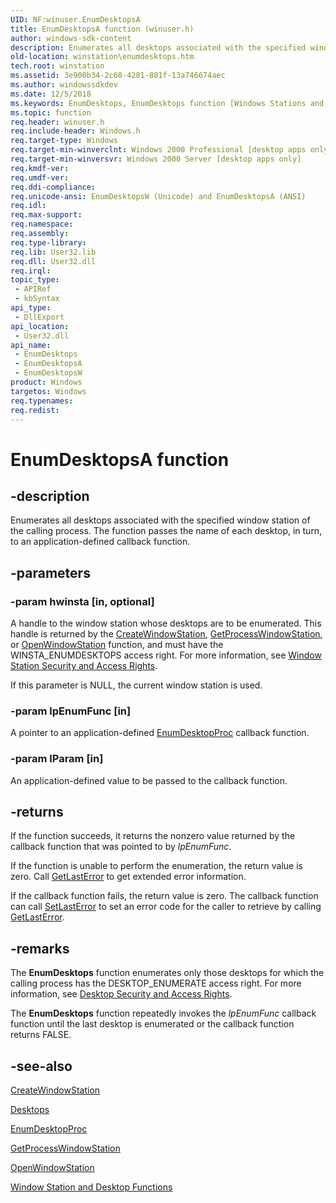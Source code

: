 ```yaml
---
UID: NF:winuser.EnumDesktopsA
title: EnumDesktopsA function (winuser.h)
author: windows-sdk-content
description: Enumerates all desktops associated with the specified window station of the calling process. The function passes the name of each desktop, in turn, to an application-defined callback function.
old-location: winstation\enumdesktops.htm
tech.root: winstation
ms.assetid: 3e900b34-2c60-4281-881f-13a746674aec
ms.author: windowssdkdev
ms.date: 12/5/2018
ms.keywords: EnumDesktops, EnumDesktops function [Windows Stations and Desktops], EnumDesktopsA, EnumDesktopsW, _win32_enumdesktops, base.enumdesktops, winstation.enumdesktops, winuser/EnumDesktops, winuser/EnumDesktopsA, winuser/EnumDesktopsW
ms.topic: function
req.header: winuser.h
req.include-header: Windows.h
req.target-type: Windows
req.target-min-winverclnt: Windows 2000 Professional [desktop apps only]
req.target-min-winversvr: Windows 2000 Server [desktop apps only]
req.kmdf-ver: 
req.umdf-ver: 
req.ddi-compliance: 
req.unicode-ansi: EnumDesktopsW (Unicode) and EnumDesktopsA (ANSI)
req.idl: 
req.max-support: 
req.namespace: 
req.assembly: 
req.type-library: 
req.lib: User32.lib
req.dll: User32.dll
req.irql: 
topic_type:
 - APIRef
 - kbSyntax
api_type:
 - DllExport
api_location:
 - User32.dll
api_name:
 - EnumDesktops
 - EnumDesktopsA
 - EnumDesktopsW
product: Windows
targetos: Windows
req.typenames: 
req.redist: 
---
```


# EnumDesktopsA function


## -description


Enumerates all desktops associated with the specified window station of the calling process. The function passes the name of each desktop, in turn, to an application-defined callback function.


## -parameters




### -param hwinsta [in, optional]

A handle to the window station whose desktops are to be enumerated. This handle is returned by the 
<a href="https://msdn.microsoft.com/c1aee546-decd-46c9-8d02-d6792f5a6a0d">CreateWindowStation</a>, 
<a href="https://msdn.microsoft.com/f8929122-d277-4260-b2a7-5e76eb3ca876">GetProcessWindowStation</a>, or 
<a href="https://msdn.microsoft.com/78ee7100-1bad-4c2d-b923-c5e67191bd41">OpenWindowStation</a> function, and must have the WINSTA_ENUMDESKTOPS access right. For more information, see 
<a href="https://msdn.microsoft.com/b132da61-26b7-4457-9433-4894ca0e640a">Window Station Security and Access Rights</a>.

If this parameter is NULL, the current window station is used.


### -param lpEnumFunc [in]

A pointer to an application-defined 
<a href="https://msdn.microsoft.com/0f02db91-2ce3-44ee-a116-1bea693b2739">EnumDesktopProc</a> callback function.


### -param lParam [in]

An application-defined value to be passed to the callback function.


## -returns



If the function succeeds, it returns the  nonzero value returned by the callback function that was pointed to by <i>lpEnumFunc</i>.

If the function is unable to perform the enumeration, the return value is zero. Call 
<a href="https://msdn.microsoft.com/d852e148-985c-416f-a5a7-27b6914b45d4">GetLastError</a> to get extended error information.

If the callback function fails, the return value is zero. The callback function can  call <a href="https://msdn.microsoft.com/d9da833f-36ca-4046-8d2f-cd4449dd3c63">SetLastError</a> to set an error code for the caller to retrieve by calling <a href="https://msdn.microsoft.com/d852e148-985c-416f-a5a7-27b6914b45d4">GetLastError</a>.




## -remarks



The 
<b>EnumDesktops</b> function enumerates only those desktops for which the calling process has the DESKTOP_ENUMERATE access right. For more information, see 
<a href="https://msdn.microsoft.com/6512d128-3b0c-4ba7-8709-2fd225389a40">Desktop Security and Access Rights</a>.

The 
<b>EnumDesktops</b> function repeatedly invokes the <i>lpEnumFunc</i> callback function until the last desktop is enumerated or the callback function returns FALSE.




## -see-also




<a href="https://msdn.microsoft.com/c1aee546-decd-46c9-8d02-d6792f5a6a0d">CreateWindowStation</a>



<a href="https://msdn.microsoft.com/c56cd63b-c260-40d0-9a62-1dee1eb18679">Desktops</a>



<a href="https://msdn.microsoft.com/0f02db91-2ce3-44ee-a116-1bea693b2739">EnumDesktopProc</a>



<a href="https://msdn.microsoft.com/f8929122-d277-4260-b2a7-5e76eb3ca876">GetProcessWindowStation</a>



<a href="https://msdn.microsoft.com/78ee7100-1bad-4c2d-b923-c5e67191bd41">OpenWindowStation</a>



<a href="https://msdn.microsoft.com/6214c28f-1035-446c-8c79-5d1dd638af2a">Window Station and Desktop Functions</a>
 

 

